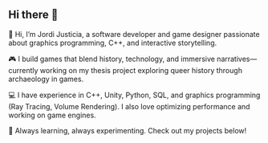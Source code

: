 ## Hi there 👋

👋 Hi, I’m Jordi Justicia, a software developer and game designer passionate about graphics programming, C++, and interactive storytelling.

🎮 I build games that blend history, technology, and immersive narratives—currently working on my thesis project exploring queer history through archaeology in games.

💻 I have experience in C++, Unity, Python, SQL, and graphics programming (Ray Tracing, Volume Rendering). I also love optimizing performance and working on game engines.

🚀 Always learning, always experimenting. Check out my projects below!
<!--
**JordiJus/JordiJus** is a ✨ _special_ ✨ repository because its `README.md` (this file) appears on your GitHub profile.

Here are some ideas to get you started:

- 🔭 I’m currently working on ...
- 🌱 I’m currently learning ...
- 👯 I’m looking to collaborate on ...
- 🤔 I’m looking for help with ...
- 💬 Ask me about ...
- 📫 How to reach me: ...
- 😄 Pronouns: ...
- ⚡ Fun fact: ...
-->
